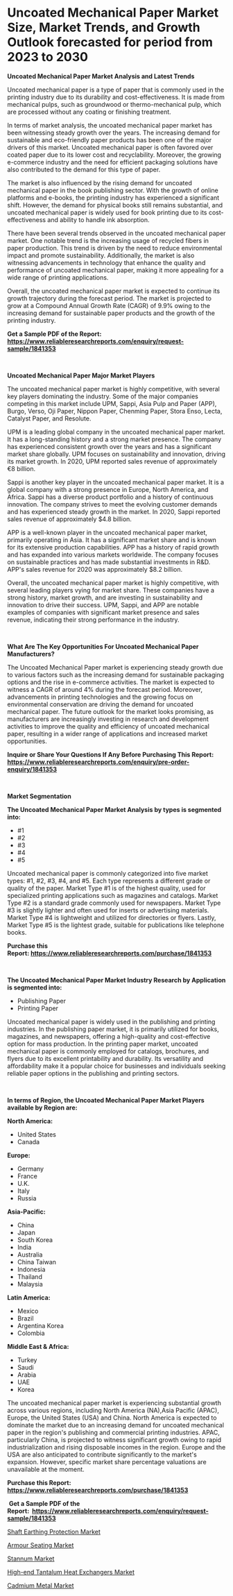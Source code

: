 <p><h1>Uncoated Mechanical Paper Market Size, Market Trends, and Growth Outlook forecasted for period from 2023 to 2030</h1></p><p><strong>Uncoated Mechanical Paper Market Analysis and Latest Trends</strong></p>
<p><p>Uncoated mechanical paper is a type of paper that is commonly used in the printing industry due to its durability and cost-effectiveness. It is made from mechanical pulps, such as groundwood or thermo-mechanical pulp, which are processed without any coating or finishing treatment.</p><p>In terms of market analysis, the uncoated mechanical paper market has been witnessing steady growth over the years. The increasing demand for sustainable and eco-friendly paper products has been one of the major drivers of this market. Uncoated mechanical paper is often favored over coated paper due to its lower cost and recyclability. Moreover, the growing e-commerce industry and the need for efficient packaging solutions have also contributed to the demand for this type of paper.</p><p>The market is also influenced by the rising demand for uncoated mechanical paper in the book publishing sector. With the growth of online platforms and e-books, the printing industry has experienced a significant shift. However, the demand for physical books still remains substantial, and uncoated mechanical paper is widely used for book printing due to its cost-effectiveness and ability to handle ink absorption.</p><p>There have been several trends observed in the uncoated mechanical paper market. One notable trend is the increasing usage of recycled fibers in paper production. This trend is driven by the need to reduce environmental impact and promote sustainability. Additionally, the market is also witnessing advancements in technology that enhance the quality and performance of uncoated mechanical paper, making it more appealing for a wide range of printing applications.</p><p>Overall, the uncoated mechanical paper market is expected to continue its growth trajectory during the forecast period. The market is projected to grow at a Compound Annual Growth Rate (CAGR) of 9.9% owing to the increasing demand for sustainable paper products and the growth of the printing industry.</p></p>
<p><strong>Get a Sample PDF of the Report:&nbsp; <a href="https://www.reliableresearchreports.com/enquiry/request-sample/1841353">https://www.reliableresearchreports.com/enquiry/request-sample/1841353</a></strong></p>
<p>&nbsp;</p>
<p><strong>Uncoated Mechanical Paper Major Market Players</strong></p>
<p><p>The uncoated mechanical paper market is highly competitive, with several key players dominating the industry. Some of the major companies competing in this market include UPM, Sappi, Asia Pulp and Paper (APP), Burgo, Verso, Oji Paper, Nippon Paper, Chenming Paper, Stora Enso, Lecta, Catalyst Paper, and Resolute.</p><p>UPM is a leading global company in the uncoated mechanical paper market. It has a long-standing history and a strong market presence. The company has experienced consistent growth over the years and has a significant market share globally. UPM focuses on sustainability and innovation, driving its market growth. In 2020, UPM reported sales revenue of approximately €8 billion.</p><p>Sappi is another key player in the uncoated mechanical paper market. It is a global company with a strong presence in Europe, North America, and Africa. Sappi has a diverse product portfolio and a history of continuous innovation. The company strives to meet the evolving customer demands and has experienced steady growth in the market. In 2020, Sappi reported sales revenue of approximately $4.8 billion.</p><p>APP is a well-known player in the uncoated mechanical paper market, primarily operating in Asia. It has a significant market share and is known for its extensive production capabilities. APP has a history of rapid growth and has expanded into various markets worldwide. The company focuses on sustainable practices and has made substantial investments in R&D. APP's sales revenue for 2020 was approximately $8.2 billion.</p><p>Overall, the uncoated mechanical paper market is highly competitive, with several leading players vying for market share. These companies have a strong history, market growth, and are investing in sustainability and innovation to drive their success. UPM, Sappi, and APP are notable examples of companies with significant market presence and sales revenue, indicating their strong performance in the industry.</p></p>
<p>&nbsp;</p>
<p><strong>What Are The Key Opportunities For Uncoated Mechanical Paper Manufacturers?</strong></p>
<p><p>The Uncoated Mechanical Paper market is experiencing steady growth due to various factors such as the increasing demand for sustainable packaging options and the rise in e-commerce activities. The market is expected to witness a CAGR of around 4% during the forecast period. Moreover, advancements in printing technologies and the growing focus on environmental conservation are driving the demand for uncoated mechanical paper. The future outlook for the market looks promising, as manufacturers are increasingly investing in research and development activities to improve the quality and efficiency of uncoated mechanical paper, resulting in a wider range of applications and increased market opportunities.</p></p>
<p><strong>Inquire or Share Your Questions If Any Before Purchasing This Report: <a href="https://www.reliableresearchreports.com/enquiry/pre-order-enquiry/1841353">https://www.reliableresearchreports.com/enquiry/pre-order-enquiry/1841353</a></strong></p>
<p>&nbsp;</p>
<p><strong>Market Segmentation</strong></p>
<p><strong>The Uncoated Mechanical Paper Market Analysis by types is segmented into:</strong></p>
<p><ul><li>#1</li><li>#2</li><li>#3</li><li>#4</li><li>#5</li></ul></p>
<p><p>Uncoated mechanical paper is commonly categorized into five market types: #1, #2, #3, #4, and #5. Each type represents a different grade or quality of the paper. Market Type #1 is of the highest quality, used for specialized printing applications such as magazines and catalogs. Market Type #2 is a standard grade commonly used for newspapers. Market Type #3 is slightly lighter and often used for inserts or advertising materials. Market Type #4 is lightweight and utilized for directories or flyers. Lastly, Market Type #5 is the lightest grade, suitable for publications like telephone books.</p></p>
<p><strong>Purchase this Report:&nbsp;<a href="https://www.reliableresearchreports.com/purchase/1841353">https://www.reliableresearchreports.com/purchase/1841353</a></strong></p>
<p>&nbsp;</p>
<p><strong>The Uncoated Mechanical Paper Market Industry Research by Application is segmented into:</strong></p>
<p><ul><li>Publishing Paper</li><li>Printing Paper</li></ul></p>
<p><p>Uncoated mechanical paper is widely used in the publishing and printing industries. In the publishing paper market, it is primarily utilized for books, magazines, and newspapers, offering a high-quality and cost-effective option for mass production. In the printing paper market, uncoated mechanical paper is commonly employed for catalogs, brochures, and flyers due to its excellent printability and durability. Its versatility and affordability make it a popular choice for businesses and individuals seeking reliable paper options in the publishing and printing sectors.</p></p>
<p>&nbsp;</p>
<p><strong>In terms of Region, the Uncoated Mechanical Paper Market Players available by Region are:</strong></p>
<p>
    <p> <strong> North America: </strong>
        <ul>
            <li>United States</li>
            <li>Canada</li>
        </ul>
        </p> 
    <p> <strong> Europe: </strong>
        <ul>
            <li>Germany</li>
            <li>France</li>
            <li>U.K.</li>
            <li>Italy</li>
            <li>Russia</li>
        </ul>
        </p> 
    <p> <strong> Asia-Pacific: </strong>
        <ul>
            <li>China</li>
            <li>Japan</li>
            <li>South Korea</li>
            <li>India</li>
            <li>Australia</li>
            <li>China Taiwan</li>
            <li>Indonesia</li>
            <li>Thailand</li>
            <li>Malaysia</li>
        </ul>
        </p> 
    <p> <strong> Latin America: </strong>
        <ul>
            <li>Mexico</li>
            <li>Brazil</li>
            <li>Argentina Korea</li>
            <li>Colombia</li>
        </ul>
        </p> 
    <p> <strong> Middle East & Africa: </strong>
        <ul>
            <li>Turkey</li>
            <li>Saudi</li>
            <li>Arabia</li>
            <li>UAE</li>
            <li>Korea</li>
        </ul>
    </p>
    </p>
<p><p>The uncoated mechanical paper market is experiencing substantial growth across various regions, including North America (NA),Asia Pacific (APAC), Europe, the United States (USA) and China. North America is expected to dominate the market due to an increasing demand for uncoated mechanical paper in the region's publishing and commercial printing industries. APAC, particularly China, is projected to witness significant growth owing to rapid industrialization and rising disposable incomes in the region. Europe and the USA are also anticipated to contribute significantly to the market's expansion. However, specific market share percentage valuations are unavailable at the moment.</p></p>
<p><strong>Purchase this Report: <a href="https://www.reliableresearchreports.com/purchase/1841353">https://www.reliableresearchreports.com/purchase/1841353</a></strong></p>
<p>&nbsp;<strong>Get a Sample PDF of the Report:&nbsp;&nbsp;<a href="https://www.reliableresearchreports.com/enquiry/request-sample/1841353">https://www.reliableresearchreports.com/enquiry/request-sample/1841353</a></strong></p>
<p><strong></strong></p>
<p><p><a href="https://medium.com/@laneygibson1991/shaft-earthing-protection-nbsp-market-focuses-on-market-share-size-and-projected-forecast-till-6966dc3da658">Shaft Earthing Protection Market</a></p><p><a href="https://medium.com/@royalmiller09/armour-seating-market-insight-market-trends-growth-forecasted-from-2023-to-2030-e90ea6fe5995">Armour Seating Market</a></p><p><a href="https://github.com/gaydyna/Market-Research-Report-List-1/blob/main/stannum-market.md">Stannum Market</a></p><p><a href="https://medium.com/@javiermante/high-end-tantalum-heat-exchangers-market-insights-into-market-cagr-market-trends-and-growth-e743c96327ee">High-end Tantalum Heat Exchangers Market</a></p><p><a href="https://github.com/tamvrosiya/Market-Research-Report-List-1/blob/main/cadmium-metal-market.md">Cadmium Metal Market</a></p></p>